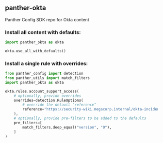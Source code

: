 ## panther-okta
Panther Config SDK repo for Okta content


### Install all content with defaults:
```python
import panther_okta as okta

okta.use_all_with_defaults()
```


### Install a single rule with overrides:
```python
from panther_config import detection
from panther_utils import match_filters
import panther_okta as okta

okta.rules.account_support_access(
    # optionally, provide overrides
    overrides=detection.RuleOptions(
        # override the default "reference"
        reference="https://security-wiki.megacorp.internal/okta-incident-response",
    ),
    # optionally, provide pre-filters to be added to the defaults
    pre_filters=[
        match_filters.deep_equal("version", "0"),
    ]
)
```